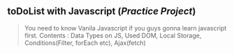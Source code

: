 ## toDoList with Javascript (***Practice Project***)
> You need to know Vanila Javascript if you guys gonna learn javascript first.
> Contents : Data Types on JS, Used DOM, Local Storage, Conditions(Filter, forEach etc), Ajax(fetch)
